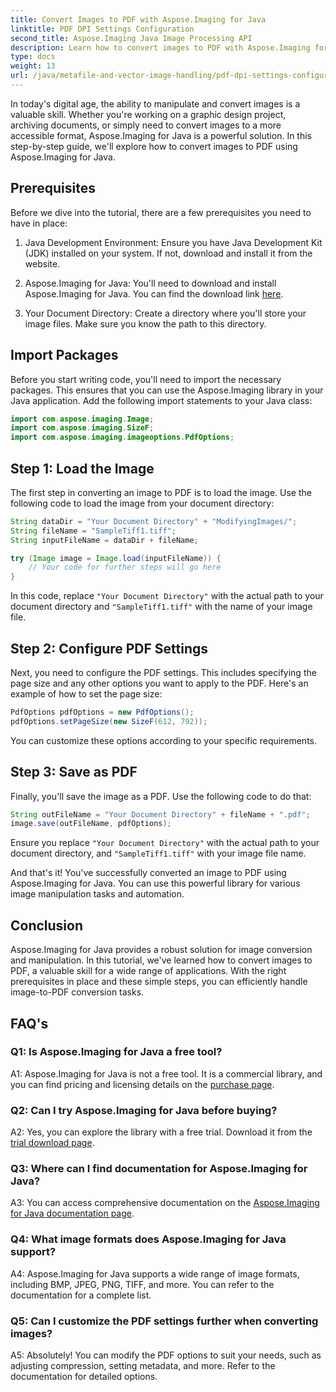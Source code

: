 ```yaml
---
title: Convert Images to PDF with Aspose.Imaging for Java
linktitle: PDF DPI Settings Configuration
second_title: Aspose.Imaging Java Image Processing API
description: Learn how to convert images to PDF with Aspose.Imaging for Java. Step-by-step guide for efficient image manipulation.
type: docs
weight: 13
url: /java/metafile-and-vector-image-handling/pdf-dpi-settings-configuration/
---
```

In today's digital age, the ability to manipulate and convert images is a valuable skill. Whether you're working on a graphic design project, archiving documents, or simply need to convert images to a more accessible format, Aspose.Imaging for Java is a powerful solution. In this step-by-step guide, we'll explore how to convert images to PDF using Aspose.Imaging for Java.

## Prerequisites

Before we dive into the tutorial, there are a few prerequisites you need to have in place:

1. Java Development Environment: Ensure you have Java Development Kit (JDK) installed on your system. If not, download and install it from the website.

2. Aspose.Imaging for Java: You'll need to download and install Aspose.Imaging for Java. You can find the download link [here](https://releases.aspose.com/imaging/java/).

3. Your Document Directory: Create a directory where you'll store your image files. Make sure you know the path to this directory.

## Import Packages

Before you start writing code, you'll need to import the necessary packages. This ensures that you can use the Aspose.Imaging library in your Java application. Add the following import statements to your Java class:

```java
import com.aspose.imaging.Image;
import com.aspose.imaging.SizeF;
import com.aspose.imaging.imageoptions.PdfOptions;
```

## Step 1: Load the Image

The first step in converting an image to PDF is to load the image. Use the following code to load the image from your document directory:

```java
String dataDir = "Your Document Directory" + "ModifyingImages/";
String fileName = "SampleTiff1.tiff";
String inputFileName = dataDir + fileName;

try (Image image = Image.load(inputFileName)) {
    // Your code for further steps will go here
}
```

In this code, replace `"Your Document Directory"` with the actual path to your document directory and `"SampleTiff1.tiff"` with the name of your image file.

## Step 2: Configure PDF Settings

Next, you need to configure the PDF settings. This includes specifying the page size and any other options you want to apply to the PDF. Here's an example of how to set the page size:

```java
PdfOptions pdfOptions = new PdfOptions();
pdfOptions.setPageSize(new SizeF(612, 792));
```

You can customize these options according to your specific requirements.

## Step 3: Save as PDF

Finally, you'll save the image as a PDF. Use the following code to do that:

```java
String outFileName = "Your Document Directory" + fileName + ".pdf";
image.save(outFileName, pdfOptions);
```

Ensure you replace `"Your Document Directory"` with the actual path to your document directory, and `"SampleTiff1.tiff"` with your image file name.

And that's it! You've successfully converted an image to PDF using Aspose.Imaging for Java. You can use this powerful library for various image manipulation tasks and automation.

## Conclusion

Aspose.Imaging for Java provides a robust solution for image conversion and manipulation. In this tutorial, we've learned how to convert images to PDF, a valuable skill for a wide range of applications. With the right prerequisites in place and these simple steps, you can efficiently handle image-to-PDF conversion tasks.

## FAQ's

### Q1: Is Aspose.Imaging for Java a free tool?

A1: Aspose.Imaging for Java is not a free tool. It is a commercial library, and you can find pricing and licensing details on the [purchase page](https://purchase.aspose.com/buy).

### Q2: Can I try Aspose.Imaging for Java before buying?

A2: Yes, you can explore the library with a free trial. Download it from the [trial download page](https://releases.aspose.com/).

### Q3: Where can I find documentation for Aspose.Imaging for Java?

A3: You can access comprehensive documentation on the [Aspose.Imaging for Java documentation page](https://reference.aspose.com/imaging/java/).

### Q4: What image formats does Aspose.Imaging for Java support?

A4: Aspose.Imaging for Java supports a wide range of image formats, including BMP, JPEG, PNG, TIFF, and more. You can refer to the documentation for a complete list.

### Q5: Can I customize the PDF settings further when converting images?

A5: Absolutely! You can modify the PDF options to suit your needs, such as adjusting compression, setting metadata, and more. Refer to the documentation for detailed options.
